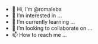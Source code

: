 - 👋 Hi, I’m @romaleba
- 👀 I’m interested in ...
- 🌱 I’m currently learning ...
- 💞️ I’m looking to collaborate on ...
- 📫 How to reach me ...

<!---
romaleba/romaleba is a ✨ special ✨ repository because its `README.md` (this file) appears on your GitHub profile.
You can click the Preview link to take a look at your changes.
--->
